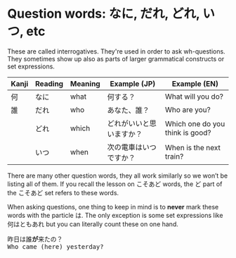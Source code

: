 # Question words: なに, だれ, どれ, いつ, etc

These are called interrogatives. They're used in order to ask wh-questions. They sometimes show up also as parts of larger grammatical constructs or set expressions.

| Kanji| Reading     | Meaning | Example (JP)             | Example (EN)                    |
|------|-------------|---------|--------------------------|---------------------------------|
| 何   | なに        | what    | 何する？                 | What will you do?               |
| 誰   | だれ        | who     | あなた、誰？             | Who are you?                    |
|      | どれ        | which   | どれがいいと思いますか？ | Which one do you think is good? |
|      | いつ        | when    | 次の電車はいつですか？   | When is the next train?         |

There are many other question words, they all work similarly so we won’t be listing all of them. If you recall the lesson on こそあど words, the ど part of the こそあど set refers to these words.

When asking questions, one thing to keep in mind is to **never** mark these words with the particle は. The only exception is some set expressions like 何はともあれ but you can literally count these on one hand.

<pre>
昨日は誰<b>が</b>来たの？
Who came (here) yesterday?
</pre>

